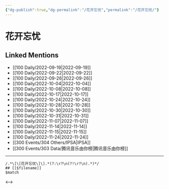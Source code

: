 ```yaml
---
{"dg-publish":true,"dg-permalink":"/花开忘忧","permalink":"/花开忘忧/"}
---
```


# 花开忘忧

## Linked Mentions
- [[100 Daily/2022-09-19\|2022-09-19]]
- [[100 Daily/2022-09-22\|2022-09-22]]
- [[100 Daily/2022-09-26\|2022-09-26]]
- [[100 Daily/2022-10-04\|2022-10-04]]
- [[100 Daily/2022-10-08\|2022-10-08]]
- [[100 Daily/2022-10-17\|2022-10-17]]
- [[100 Daily/2022-10-24\|2022-10-24]]
- [[100 Daily/2022-10-28\|2022-10-28]]
- [[100 Daily/2022-10-30\|2022-10-30]]
- [[100 Daily/2022-10-31\|2022-10-31]]
- [[100 Daily/2022-11-07\|2022-11-07]]
- [[100 Daily/2022-11-14\|2022-11-14]]
- [[100 Daily/2022-11-15\|2022-11-15]]
- [[100 Daily/2022-11-24\|2022-11-24]]
- [[300 Events/304 Others/IPSA\|IPSA]]
- [[300 Events/303 Data/腾讯音乐由你榜\|腾讯音乐由你榜]]


---

```expander
/.*\[\[花开忘忧\]\].*(?:\r?\n(?!\r?\n).*)*/
## [[$filename]]
$match
```

<-->